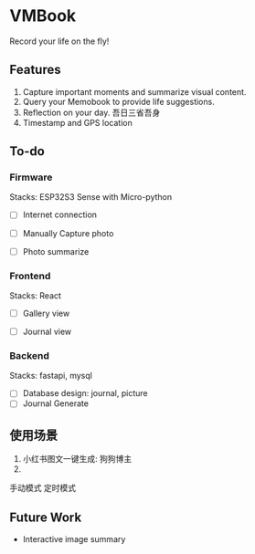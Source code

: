 # VMBook
Record your life on the fly!

## Features

1. Capture important moments and summarize visual content. 
2. Query your Memobook to provide life suggestions.
3. Reflection on your day. 吾日三省吾身
4. Timestamp and GPS location


## To-do

### Firmware

Stacks: ESP32S3 Sense with Micro-python 

- [ ] Internet connection
- [ ] Manually Capture photo
- [ ] Photo summarize
 

### Frontend

Stacks: React

- [ ] Gallery view
- [ ] Journal view


### Backend

Stacks: fastapi, mysql

- [ ] Database design: journal, picture
- [ ] Journal Generate

## 使用场景

1. 小红书图文一键生成: 狗狗博主
2. 


手动模式
定时模式

## Future Work

- Interactive image summary
